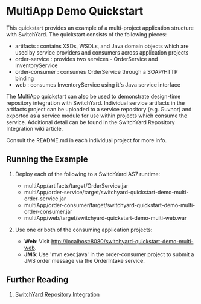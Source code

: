 # MultiApp Demo Quickstart

This quickstart provides an example of a multi-project application structure with SwitchYard.  The quickstart consists of the following pieces:

* artifacts : contains XSDs, WSDLs, and Java domain objects which are used by service providers and consumers across application projects
* order-service : provides two services - OrderService and InventoryService
* order-consumer : consumes OrderService through a SOAP/HTTP binding
* web : consumes InventoryService using it's Java service interface

The MultiApp quickstart can also be used to demonstrate design-time repository integration with SwitchYard.  Individual service artifacts in the artifacts project can be uploaded to a service repository (e.g. Guvnor) and exported as a service module for use within projects which consume the service.  Additional detail can be found in the SwitchYard Repository Integration wiki article.

Consult the README.md in each individual project for more info.

## Running the Example

1. Deploy each of the following to a SwitchYard AS7 runtime:
    * multiApp/artifacts/target/OrderService.jar
    * multiApp/order-service/target/switchyard-quickstart-demo-multi-order-service.jar
    * multiApp/order-consumer/target/switchyard-quickstart-demo-multi-order-consumer.jar
    * multiApp/web/target/switchyard-quickstart-demo-multi-web.war
    
2. Use one or both of the consuming application projects:
    * <b>Web</b>: Visit <http://localhost:8080/switchyard-quickstart-demo-multi-web>.
    * <b>JMS</b>: Use 'mvn exec:java' in the order-consumer project to submit a JMS order message via the OrderIntake service.

## Further Reading

1. [SwitchYard Repository Integration](https://community.jboss.org/wiki/SwitchYardRepositoryIntegration)
